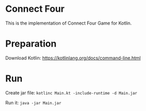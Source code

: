 # Connect Four
This is the implementation of Connect Four Game for Kotlin.

# Preparation
Download Kotlin: https://kotlinlang.org/docs/command-line.html

# Run
Create jar file:
`kotlinc Main.kt -include-runtime -d Main.jar`

Run it:
`java -jar Main.jar`
